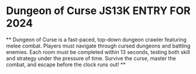 # Dungeon of Curse JS13K ENTRY FOR 2024

** Dungeon of Curse is a fast-paced, top-down dungeon crawler featuring melee combat. Players must navigate through cursed dungeons and battling enemies. Each room must be completed within 13 seconds, testing both skill and strategy under the pressure of time. Survive the curse, master the combat, and escape before the clock runs out! **


